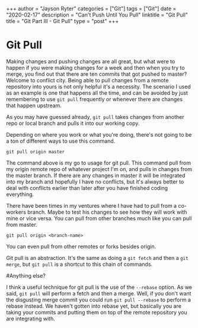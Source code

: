 +++
author = "Jayson Ryter"
categories = ["Git"]
tags = ["Git"]
date = "2020-02-17"
description = "Can't Push Until You Pull"
linktitle = "Git Pull"
title = "Git Part III - Git Pull"
type = "post"
+++

# Git Pull

Making changes and pushing changes are all great, but what were to happen if you were making changes for a week and then when you try to merge, you find out 
that there are ten commits that got pushed to master? Welcome to conflict city. Being able to pull changes from a remote repository into yours is not only 
helpful it's a necessity. The scenario I used as an example is one that happens all the time, and can be avoided by just remembering to use `git pull` frequently or 
whenever there are changes that happen upstream. 

As you may have guessed already, `git pull` takes changes from another repo or local branch and pulls it into our working copy. 

Depending on where you work or what you're doing, there's not going to be a ton of different ways to use this command. 

`git pull origin master`

The command above is my go to usage for git pull. This command pull from my origin remote repo of whatever project I'm on, and pulls in changes from the master branch. 
If there are any changes in master it will be integrated into my branch and hopefully I have no conflicts, but it's always better to deal with conflicts earlier than
later after you have finished coding everything. 

There have been times in my ventures where I have had to pull from a co-workers branch. Maybe to test his changes to see how they will work with mine or vice versa. You
can pull from other branches much like you can pull from master. 

`git pull origin <branch-name>`

You can even pull from other remotes or forks besides origin.

Git pull is an abstraction. It's the same as doing a `git fetch` and then a `git merge`, but `git pull` is a shortcut to this chain of commands. 

#Anything else? 

I think a useful technique for git pull is the use of the `--rebase` option. As we said, `git pull` will perform a fetch and then a merge. Well, if you don't want
the disgusting merge commit you could run `git pull --rebase` to perform a rebase instead. We haven't gotten into rebase yet, but basically you are taking your 
commits and putting them on top of the remote repository you are integrating with.  
